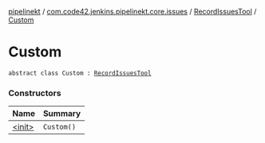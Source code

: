 [pipelinekt](../../../index.md) / [com.code42.jenkins.pipelinekt.core.issues](../../index.md) / [RecordIssuesTool](../index.md) / [Custom](./index.md)

# Custom

`abstract class Custom : `[`RecordIssuesTool`](../index.md)

### Constructors

| Name | Summary |
|---|---|
| [&lt;init&gt;](-init-.md) | `Custom()` |
